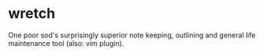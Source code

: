 wretch
======

One poor sod's surprisingly superior note keeping, outlining and general life maintenance tool (also: vim plugin).
